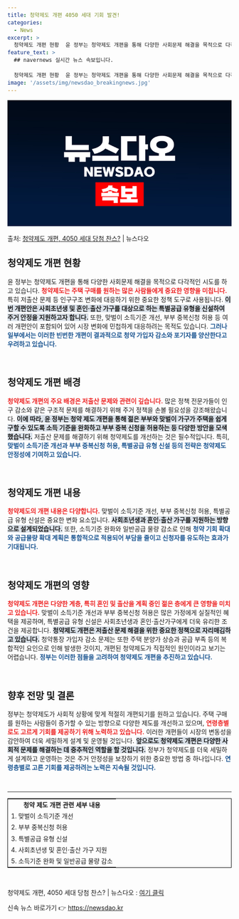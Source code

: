 ```yaml
---
title: 청약제도 개편 4050 세대 기회 발견!
categories:
  - News
excerpt: >
  청약제도 개편 현황  윤 정부는 청약제도 개편을 통해 다양한 사회문제 해결을 목적으로 다각적인 시도를 하고 …
feature_text: >
  ## navernews 실시간 뉴스 속보입니다.

  청약제도 개편 현황  윤 정부는 청약제도 개편을 통해 다양한 사회문제 해결을 목적으로 다각적인 시도를 하고 …
image: '/assets/img/newsdao_breakingnews.jpg'
---
```


![뉴스다오 속보](/assets/img/newsdao_breakingnews.jpg)

<p>출처: <a href="https://newsdao.kr/4849" rel="dofollow">청약제도 개편, 4050 세대 당첨 찬스?</a> | 뉴스다오</p>

<h2 data-ke-size="size26">청약제도 개편 현황</h2>

<p data-ke-size="size16">윤 정부는 청약제도 개편을 통해 다양한 사회문제 해결을 목적으로 다각적인 시도를 하고 있습니다. <b><span style="color: #ee2323;">청약제도는 주택 구매를 원하는 많은 사람들에게 중요한 영향을 미칩니다.</span></b> 특히 저출산 문제 등 인구구조 변화에 대응하기 위한 중요한 정책 도구로 사용됩니다. <b><span style="background-color: #21538527;">이번 개편안은 사회초년생 및 혼인·출산 가구를 대상으로 하는 특별공급 유형을 신설하여 주거 안정을 지원하고자 합니다.</span></b> 또한, 맞벌이 소득기준 개선, 부부 중복신청 허용 등 여러 개편안이 포함되어 있어 시장 변화에 민첩하게 대응하려는 목적도 있습니다. <b><span style="color: #1a5490;">그러나 일부에서는 이러한 빈번한 개편이 결과적으로 청약 가입자 감소와 포기자를 양산한다고 우려하고 있습니다.</span></b></p>

<p data-ke-size="size16">&nbsp;</p>

<h2 data-ke-size="size26">청약제도 개편 배경</h2>

<p data-ke-size="size16"><b><span style="color: #ee2323;">청약제도 개편의 주요 배경은 저출산 문제와 관련이 깊습니다.</span></b> 많은 정책 전문가들이 인구 감소와 같은 구조적 문제를 해결하기 위해 주거 정책을 손볼 필요성을 강조해왔습니다. <b><span style="background-color: #21538527;">이에 따라, 윤 정부는 청약 제도 개편을 통해 젊은 부부와 맞벌이 가구가 주택을 쉽게 구할 수 있도록 소득 기준을 완화하고 부부 중복 신청을 허용하는 등 다양한 방안을 모색했습니다.</span></b> 저출산 문제를 해결하기 위해 청약제도를 개선하는 것은 필수적입니다. 특히, <b><span style="color: #1a5490;">맞벌이 소득기준 개선과 부부 중복신청 허용, 특별공급 유형 신설 등의 전략은 청약제도 안정성에 기여하고 있습니다.</span></b></p>

<p data-ke-size="size16">&nbsp;</p>

<h2 data-ke-size="size26">청약제도 개편 내용</h2>

<p data-ke-size="size16"><b><span style="color: #ee2323;">청약제도의 개편 내용은 다양합니다.</span></b> 맞벌이 소득기준 개선, 부부 중복신청 허용, 특별공급 유형 신설은 중요한 변화 요소입니다. <b><span style="background-color: #21538527;">사회초년생과 혼인·출산 가구를 지원하는 방향으로 설계되었습니다.</span></b> 또한, 소득기준 완화와 일반공급 물량 감소로 인해 <b><span style="color: #1a5490;">청약 기회 확대와 공급물량 확대 계획은 통합적으로 적용되어 부담을 줄이고 신청자를 유도하는 효과가 기대됩니다.</span></b></p>

<p data-ke-size="size16">&nbsp;</p>

<h2 data-ke-size="size26">청약제도 개편의 영향</h2>

<p data-ke-size="size16"><b><span style="color: #ee2323;">청약제도 개편은 다양한 계층, 특히 혼인 및 출산을 계획 중인 젊은 층에게 큰 영향을 미치고 있습니다.</span></b> 맞벌이 소득기준 개선과 부부 중복신청 허용은 많은 가정에게 실질적인 혜택을 제공하며, 특별공급 유형 신설은 사회초년생과 혼인·출산가구에게 더욱 유리한 조건을 제공합니다. <b><span style="background-color: #21538527;">청약제도 개편은 저출산 문제 해결을 위한 중요한 정책으로 자리매김하고 있습니다.</span></b> 청약통장 가입자 감소 문제는 또한 주택 분양가 상승과 공급 부족 등의 복합적인 요인으로 인해 발생한 것이지, 개편된 청약제도가 직접적인 원인이라고 보기는 어렵습니다. <b><span style="color: #1a5490;">정부는 이러한 점들을 고려하여 청약제도 개편을 추진하고 있습니다.</span></b></p>

<p data-ke-size="size16">&nbsp;</p>

<h2 data-ke-size="size26">향후 전망 및 결론</h2>

<p data-ke-size="size16">정부는 청약제도가 사회적 상황에 맞게 적절히 개편되기를 원하고 있습니다. 주택 구매를 원하는 사람들이 증가할 수 있는 방향으로 다양한 제도를 개선하고 있으며, <b><span style="color: #ee2323;">연령층별로도 고르게 기회를 제공하기 위해 노력하고 있습니다.</span></b> 이러한 개편들이 시장의 변동성을 감안하여 더욱 세밀하게 설계 및 운영될 것입니다. <b><span style="background-color: #21538527;">앞으로도 청약제도 개편은 다양한 사회적 문제를 해결하는 데 중추적인 역할을 할 것입니다.</span></b> 정부가 청약제도를 더욱 세밀하게 설계하고 운영하는 것은 주거 안정성을 보장하기 위한 중요한 방법 중 하나입니다. <b><span style="color: #1a5490;">연령층별로 고른 기회를 제공하려는 노력은 지속될 것입니다.</span></b></p>

<p data-ke-size="size16">&nbsp;</p>

<hr />

<table style="width:100%; border:1px solid #000;">
  <tr>
    <td style="text-align: center; height: 17px;"><b>청약 제도 개편 관련 세부 내용</b></td>
  </tr>
  <tr>
    <td>1. 맞벌이 소득기준 개선</td>
  </tr>
  <tr>
    <td>2. 부부 중복신청 허용</td>
  </tr>
  <tr>
    <td>3. 특별공급 유형 신설</td>
  </tr>
  <tr>
    <td>4. 사회초년생 및 혼인·출산 가구 지원</td>
  </tr>
  <tr>
    <td>5. 소득기준 완화 및 일반공급 물량 감소</td>
  </tr>
</table>

<p data-ke-size="size16">&nbsp;</p>

<p data-ke-size="size16">청약제도 개편, 4050 세대 당첨 찬스? | 뉴스다오  : <a href="https://newsdao.kr/4849">여기 클릭</a></p> 

신속 뉴스 바로가기 👉 <a href="https://newsdao.kr" rel="dofollow">https://newsdao.kr</a>


